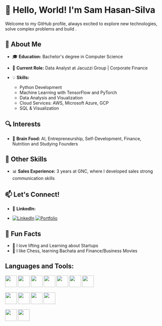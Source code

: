 # 👋 Hello, World! I'm Sam Hasan-Silva

Welcome to my GitHub profile, always excited to explore new technologies, solve complex problems and build .

## 🚀 About Me

- 🎓 **Education:** Bachelor's degree in Computer Science
- 💼 **Current Role:** Data Analyst at Jacuzzi Group | Corporate Finance
  
- 💡 **Skills:**
  - Python Development
  - Machine Learning with TensorFlow and PyTorch
  - Data Analysis and Visualization
  - Cloud Services: AWS, Microsoft Azure, GCP
  - SQL & Visualization


## 🔍 Interests

- 🧠 **Brain Food:** AI, Entrepreneurship, Self-Development, Finance, Nutrition and Studying Founders

## 💪 Other Skills

- 📊 **Sales Experience:** 3 years at GNC, where I developed sales strong communication skills

## 📫 Let's Connect!
- 💼 **LinkedIn:**

- [![LinkedIn](https://img.shields.io/badge/LINKEDIN-0077B5?style=for-the-badge&logo=linkedin&logoColor=white)](https://www.linkedin.com/in/YOURUSERNAME/)
[![Portfolio](https://img.shields.io/badge/PORTFOLIO-black?style=for-the-badge)](https://yourportfolio.com)



## 🌱 Fun Facts
- 🚴 I love lifting and Learning about Startups
- 🎨 I like Chess, learning Bachata and Finance/Business Movies

## Languages and Tools:

<img src="https://cdn.jsdelivr.net/gh/devicons/devicon@latest/icons/python/python-original-wordmark.svg" width="38" height="38" /> <img src="https://cdn.jsdelivr.net/gh/devicons/devicon@latest/icons/pandas/pandas-original-wordmark.svg" width="38" height="38" /> <img src="https://cdn.jsdelivr.net/gh/devicons/devicon@latest/icons/numpy/numpy-original-wordmark.svg" width="38" height="38" /> <img src="https://cdn.jsdelivr.net/gh/devicons/devicon@latest/icons/scikitlearn/scikitlearn-original.svg" width="38" height="38" /> <img src="https://cdn.jsdelivr.net/gh/devicons/devicon@latest/icons/matplotlib/matplotlib-plain-wordmark.svg" width="38" height="38"/> <img src="https://cdn.jsdelivr.net/gh/devicons/devicon@latest/icons/plotly/plotly-original-wordmark.svg" width="38" height="38"/>
<img src="https://cdn.jsdelivr.net/gh/devicons/devicon@latest/icons/tensorflow/tensorflow-original.svg" width="38" height="38" />

<img src="https://companieslogo.com/img/orig/SNOW-35164165.png?t=1720244494" width="38" height="38" /> <img src="https://cdn.jsdelivr.net/gh/devicons/devicon@latest/icons/mysql/mysql-original-wordmark.svg" width="38" height="38"  /> <img src="https://cdn.jsdelivr.net/gh/devicons/devicon@latest/icons/postgresql/postgresql-original-wordmark.svg" width="38" height="38" /> <img src="https://cdn.jsdelivr.net/gh/devicons/devicon@latest/icons/sqlite/sqlite-original-wordmark.svg" width="38" height="38" />

<img src="https://cdn.jsdelivr.net/gh/devicons/devicon@latest/icons/googlecloud/googlecloud-original.svg" width="38" height="38" /> <i class="devicon-kubernetes-plain colored" width="38" height="38" ></i> <img src="https://cdn.jsdelivr.net/gh/devicons/devicon@latest/icons/amazonwebservices/amazonwebservices-original-wordmark.svg" width="38" height="38" /> 
